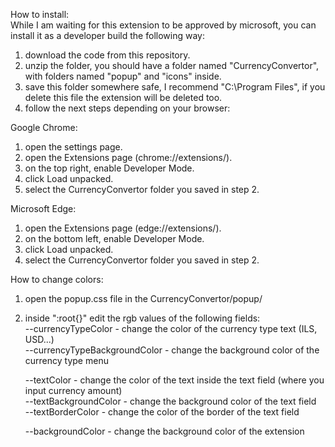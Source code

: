 How to install:  
While I am waiting for this extension to be approved by microsoft, you can install it as a developer build the following way:  
  
1. download the code from this repository.
2. unzip the folder, you should have a folder named "CurrencyConvertor", with folders named "popup" and "icons" inside.
3. save this folder somewhere safe, I recommend "C:\Program Files", if you delete this file the extension will be deleted too.
4. follow the next steps depending on your browser:
  
Google Chrome:  
1. open the settings page.
2. open the Extensions page (chrome://extensions/).
3. on the top right, enable Developer Mode.
4. click Load unpacked.
5. select the CurrencyConvertor folder you saved in step 2.
  
Microsoft Edge:  
1. open the Extensions page (edge://extensions/).
2. on the bottom left, enable Developer Mode.
3. click Load unpacked.
4. select the CurrencyConvertor folder you saved in step 2.  
  

How to change colors:  
1. open the popup.css file in the CurrencyConvertor/popup/  
2. inside ":root{}" edit the rgb values of the following fields:  
    --currencyTypeColor - change the color of the currency type text (ILS, USD...)  
    --currencyTypeBackgroundColor - change the background color of the currency type menu  

    --textColor - change the color of the text inside the text field (where you input currency amount)  
    --textBackgroundColor - change the background color of the text field  
    --textBorderColor - change the color of the border of the text field  

    --backgroundColor - change the background color of the extension  